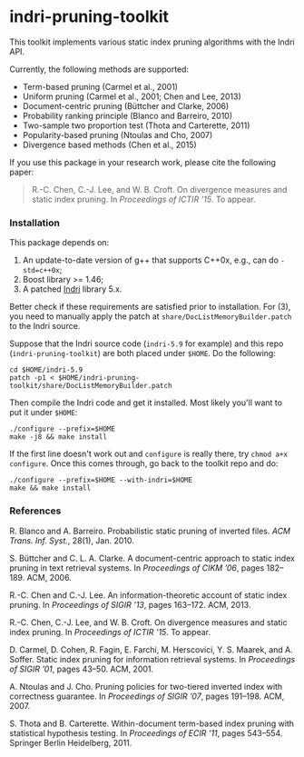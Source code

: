indri-pruning-toolkit
====================

This toolkit implements various static index pruning algorithms with the Indri API.  

Currently, the following methods are supported:
- Term-based pruning (Carmel et al., 2001)
- Uniform pruning (Carmel et al., 2001; Chen and Lee, 2013)
- Document-centric pruning (Büttcher and Clarke, 2006)
- Probability ranking principle (Blanco and Barreiro, 2010)
- Two-sample two proportion test (Thota and Carterette, 2011)
- Popularity-based pruning (Ntoulas and Cho, 2007)
- Divergence based methods (Chen et al., 2015)

If you use this package in your research work, please cite the following paper:

> R.-C. Chen, C.-J. Lee, and W. B. Croft. On divergence measures and static index pruning. 
> In *Proceedings of ICTIR '15*. To appear.

### Installation ###

This package depends on:

1. An update-to-date version of g++ that supports C++0x, e.g., can do `-std=c++0x`;
2. Boost library >= 1.46;
3. A patched [Indri] library 5.x.

Better check if these requirements are satisfied prior to installation.  For (3), you need to manually apply the patch at `share/DocListMemoryBuilder.patch` to the Indri source.  

Suppose that the Indri source code (`indri-5.9` for example) and this repo (`indri-pruning-toolkit`) are both placed under `$HOME`.  Do the following:

    cd $HOME/indri-5.9
    patch -p1 < $HOME/indri-pruning-toolkit/share/DocListMemoryBuilder.patch

Then compile the Indri code and get it installed.  Most likely you'll want to put it under `$HOME`:

    ./configure --prefix=$HOME
    make -j8 && make install

If the first line doesn't work out and `configure` is really there, try `chmod a+x configure`.  Once this comes through, go back to the toolkit repo and do:

    ./configure --prefix=$HOME --with-indri=$HOME
    make && make install


[Indri]: http://www.lemurproject.org/indri.php

### References ###

R. Blanco and A. Barreiro. Probabilistic static pruning of inverted files. *ACM Trans. Inf. Syst.*, 28(1),
Jan. 2010.

S. Büttcher and C. L. A. Clarke. A document-centric approach to static index pruning in text retrieval
systems. In *Proceedings of CIKM ’06*, pages 182–189. ACM, 2006.

R.-C. Chen and C.-J. Lee. An information-theoretic account of static index pruning. 
In *Proceedings of SIGIR ’13*, pages 163–172. ACM, 2013.

R.-C. Chen, C.-J. Lee, and W. B. Croft. On divergence measures and static index pruning. In 
*Proceedings of ICTIR '15*. To appear.

D. Carmel, D. Cohen, R. Fagin, E. Farchi, M. Herscovici, Y. S. Maarek, and A. Soffer. Static
index pruning for information retrieval systems. In *Proceedings of SIGIR ’01*, pages 43–50. ACM, 2001.

A. Ntoulas and J. Cho. Pruning policies for two-tiered inverted index with correctness guarantee. In
*Proceedings of SIGIR ’07*, pages 191–198. ACM, 2007.

S. Thota and B. Carterette. Within-document term-based index pruning with statistical hypothesis
testing. In *Proceedings of ECIR ’11*, pages 543–554. Springer Berlin Heidelberg, 2011.


